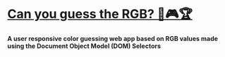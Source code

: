 # [Can you guess the RGB? 🚦🎮🏆](https://colorgame-nihar.herokuapp.com/ "Visit the web app")
#### A user responsive color guessing web app based on RGB values made using the Document Object Model (DOM) Selectors

